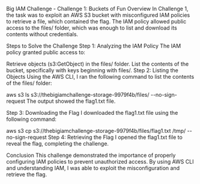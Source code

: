 Big IAM Challenge - Challenge 1: Buckets of Fun
Overview
In Challenge 1, the task was to exploit an AWS S3 bucket with misconfigured IAM policies to retrieve a file, which contained the flag. The IAM policy allowed public access to the files/ folder, which was enough to list and download its contents without credentials.

Steps to Solve the Challenge
Step 1: Analyzing the IAM Policy
The IAM policy granted public access to:

Retrieve objects (s3:GetObject) in the files/ folder.
List the contents of the bucket, specifically with keys beginning with files/.
Step 2: Listing the Objects
Using the AWS CLI, I ran the following command to list the contents of the files/ folder:

aws s3 ls s3://thebigiamchallenge-storage-9979f4b/files/ --no-sign-request
The output showed the flag1.txt file.

Step 3: Downloading the Flag
I downloaded the flag1.txt file using the following command:

aws s3 cp s3://thebigiamchallenge-storage-9979f4b/files/flag1.txt /tmp/ --no-sign-request
Step 4: Retrieving the Flag
I opened the flag1.txt file to reveal the flag, completing the challenge.

Conclusion
This challenge demonstrated the importance of properly configuring IAM policies to prevent unauthorized access. By using AWS CLI and understanding IAM, I was able to exploit the misconfiguration and retrieve the flag.
